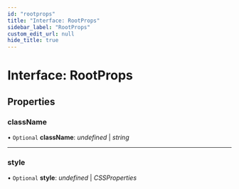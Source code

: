 ```yaml
---
id: "rootprops"
title: "Interface: RootProps"
sidebar_label: "RootProps"
custom_edit_url: null
hide_title: true
---
```


# Interface: RootProps

## Properties

### className

• `Optional` **className**: *undefined* \| *string*

___

### style

• `Optional` **style**: *undefined* \| *CSSProperties*
